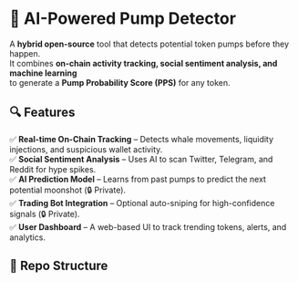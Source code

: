 # 🚀 AI-Powered Pump Detector

A **hybrid open-source** tool that detects potential token pumps before they happen.  
It combines **on-chain activity tracking, social sentiment analysis, and machine learning**  
to generate a **Pump Probability Score (PPS)** for any token.  

## 🔍 Features  
✅ **Real-time On-Chain Tracking** – Detects whale movements, liquidity injections, and suspicious wallet activity.  
✅ **Social Sentiment Analysis** – Uses AI to scan Twitter, Telegram, and Reddit for hype spikes.  
✅ **AI Prediction Model** – Learns from past pumps to predict the next potential moonshot (🔒 Private).  
✅ **Trading Bot Integration** – Optional auto-sniping for high-confidence signals (🔒 Private).  
✅ **User Dashboard** – A web-based UI to track trending tokens, alerts, and analytics.  

## 📂 Repo Structure  

